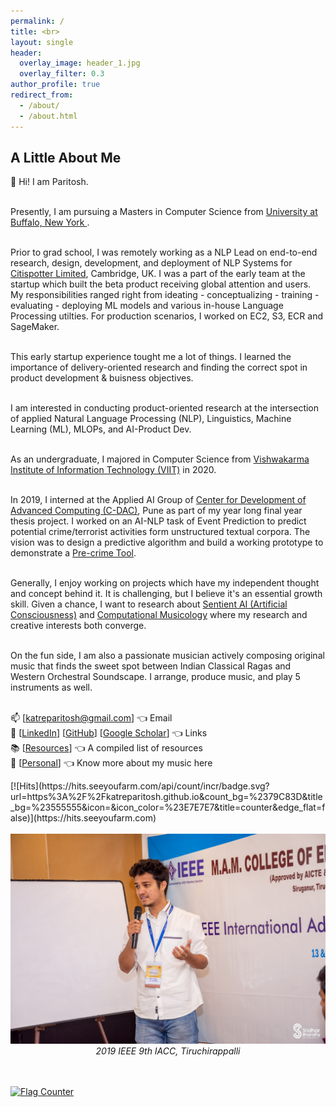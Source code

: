 ```yaml
---
permalink: /
title: <br>
layout: single
header:
  overlay_image: header_1.jpg
  overlay_filter: 0.3
author_profile: true
redirect_from:
  - /about/
  - /about.html
---
```

## A Little About Me

<p align="justify">
  
👋 Hi! I am Paritosh.<br><br>
  
Presently, I am pursuing a Masters in Computer Science from <a href = "https://engineering.buffalo.edu/computer-science-engineering.html"> University at Buffalo, New York </a>.<br><br>
  
Prior to grad school, I was remotely working as a NLP Lead on end-to-end research, design, development, and deployment of NLP Systems for <a href = "http://citispotter.com/"> Citispotter Limited</a>, Cambridge, UK. I was a part of the early team at the startup which built the beta product receiving global attention and users. My responsibilities ranged right from ideating - conceptualizing - training - evaluating - deploying ML models and various in-house Language Processing utilties. For production scenarios, I worked on EC2, S3, ECR and SageMaker.<br><br>
  
This early startup experience tought me a lot of things. I learned the importance of delivery-oriented research and finding the correct spot in product development & buisness objectives.<br><br>

I am interested in conducting product-oriented research at the intersection of applied Natural Language Processing (NLP), Linguistics, Machine Learning (ML), MLOPs, and AI-Product Dev.<br><br>

As an undergraduate, I majored in Computer Science from <a href="http://www.viit.ac.in/">Vishwakarma Institute of Information Technology (VIIT)</a> in 2020.<br><br> 

In 2019, I interned at the Applied AI Group of <a href = "https://www.cdac.in/">Center for Development of Advanced Computing (C-DAC)</a>, Pune as part of my year long final year thesis project. I worked on an AI-NLP task of Event Prediction to predict potential crime/terrorist activities form unstructured textual corpora. The vision was to design a predictive algorithm and build a working prototype to demonstrate a <a href = "https://en.wikipedia.org/wiki/Pre-crime">Pre-crime Tool</a>.<br><br>

Generally, I enjoy working on projects which have my independent thought and concept behind it. It is challenging, but I believe it's an essential growth skill.  Given a chance, I want to research about <a href="https://en.wikipedia.org/wiki/Artificial_consciousness">Sentient AI (Artificial Consciousness)</a> and <a href = "https://en.wikipedia.org/wiki/Computational_musicology">Computational Musicology</a> where my research and creative interests both converge.<br><br>

On the fun side, I am also a passionate musician actively composing original music that finds the sweet spot between Indian Classical Ragas and Western Orchestral Soundscape. I arrange, produce music, and play 5 instruments as well.<br><br>

📫 [<a href="katreparitosh@gmail.com">katreparitosh@gmail.com</a>] 👈 Email <br>
🔗 [<a href="https://www.linkedin.com/in/paritoshkatre/">LinkedIn</a>] [<a href="https://github.com/katreparitosh">GitHub</a>] [<a href="https://scholar.google.com/citations?user=UsJddC0AAAAJ">Google Scholar</a>] 👈  Links <br>
📚 [<a href = "https://katreparitosh.github.io/resources/">Resources</a>] 👈 A compiled list of resources <br>
🎹 [<a href = "https://katreparitosh.github.io/personal/">Personal</a>]   👈 Know more about my music here <br>  
</p>
[![Hits](https://hits.seeyoufarm.com/api/count/incr/badge.svg?url=https%3A%2F%2Fkatreparitosh.github.io&count_bg=%2379C83D&title_bg=%23555555&icon=&icon_color=%23E7E7E7&title=counter&edge_flat=false)](https://hits.seeyoufarm.com)
<br><br>
<img src = "/images/IEEE Talk.jpg">
<i><center>2019 IEEE 9th IACC, Tiruchirappalli</center></i>
<br><br>

<a href="https://info.flagcounter.com/MhQm"><img src="https://s01.flagcounter.com/count2/MhQm/bg_FFFFFF/txt_000000/border_CCCCCC/columns_2/maxflags_4/viewers_3/labels_0/pageviews_0/flags_0/percent_0/" alt="Flag Counter" border="0"></a>
